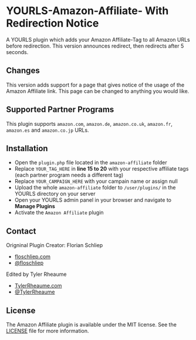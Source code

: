 


YOURLS-Amazon-Affiliate- With Redirection Notice
=======================

A YOURLS plugin which adds your Amazon Affiliate-Tag to all Amazon URLs before redirection.
This version announces redirect, then redirects after 5 seconds.

## Changes
This version adds support for a page that gives notice of the usage of the Amazon Affiliate link. This page can be changed to anything you would like.

## Supported Partner Programs
This plugin supports `amazon.com`, `amazon.de`, `amazon.co.uk`, `amazon.fr`, `amazon.es` and `amazon.co.jp` URLs.

## Installation
* Open the `plugin.php` file located in the `amazon-affiliate` folder
* Replace `YOUR_TAG_HERE` in **line 15 to 20** with your respective affiliate tags (each partner program needs a different tag)
* Replace `YOUR_CAMPAIGN_HERE` with your campain name or assign null
* Upload the whole `amazon-affiliate` folder to `/user/plugins/` in the YOURLS directory on your server
* Open your YOURLS admin panel in your browser and navigate to **Manage Plugins**
* Activate the `Amazon Affiliate` plugin

## Contact

Origninal Plugin Creator:
Florian Schliep

*  [floschliep.com](http://floschliep.com)
*  [@floschliep](https://twitter.com/floschliep/)

Edited by Tyler Rheaume
*  [TylerRheaume.com](http://tylerrheaume.com)
*  [@TylerRheaume](https://twitter.com/tylerrheaume)



## License
The Amazon Affiliate plugin is available under the MIT license. See the [LICENSE](https://github.com/floschliep/YOURLS-Amazon-Affiliate/blob/master/LICENSE) file for more information.
